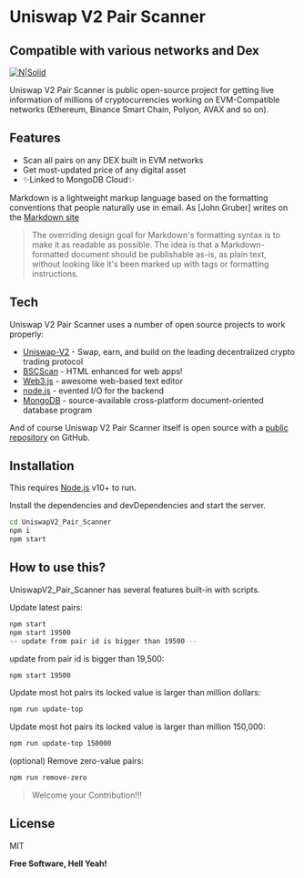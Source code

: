 # Uniswap V2 Pair Scanner

## Compatible with various networks and Dex

[![N|Solid](https://bscscan.com/images/logo-bscscan-white.svg?v=0.0.2)](https://bscscan.com)

Uniswap V2 Pair Scanner is public open-source project for getting live information of millions of cryptocurrencies working on EVM-Compatible networks (Ethereum, Binance Smart Chain, Polyon, AVAX and so on).

## Features

-   Scan all pairs on any DEX built in EVM networks
-   Get most-updated price of any digital asset
-   ✨Linked to MongoDB Cloud✨

Markdown is a lightweight markup language based on the formatting conventions
that people naturally use in email.
As [John Gruber] writes on the [Markdown site][df1]

> The overriding design goal for Markdown's
> formatting syntax is to make it as readable
> as possible. The idea is that a
> Markdown-formatted document should be
> publishable as-is, as plain text, without
> looking like it's been marked up with tags
> or formatting instructions.

## Tech

Uniswap V2 Pair Scanner uses a number of open source projects to work properly:

-   [Uniswap-V2] - Swap, earn, and build on the leading decentralized crypto trading protocol
-   [BSCScan] - HTML enhanced for web apps!
-   [Web3.js] - awesome web-based text editor
-   [node.js] - evented I/O for the backend
-   [MongoDB] - source-available cross-platform document-oriented database program

And of course Uniswap V2 Pair Scanner itself is open source with a [public repository]
on GitHub.

## Installation

This requires [Node.js](https://nodejs.org/) v10+ to run.

Install the dependencies and devDependencies and start the server.

```sh
cd UniswapV2_Pair_Scanner
npm i
npm start
```

## How to use this?

UniswapV2_Pair_Scanner has several features built-in with scripts.

Update latest pairs:

```sh
npm start
npm start 19500
-- update from pair id is bigger than 19500 --
```

update from pair id is bigger than 19,500:

```sh
npm start 19500
```

Update most hot pairs its locked value is larger than million dollars:

```sh
npm run update-top
```

Update most hot pairs its locked value is larger than million 150,000:

```sh
npm run update-top 150000
```

(optional) Remove zero-value pairs:

```sh
npm run remove-zero
```

> Welcome your Contribution!!!

## License

MIT

**Free Software, Hell Yeah!**

[//]: # "These are reference links used in the body of this note and get stripped out when the markdown processor does its job. There is no need to format nicely because it shouldn't be seen. Thanks SO - http://stackoverflow.com/questions/4823468/store-comments-in-markdown-syntax"
[mongodb]: https://mongodb.com
[uniswap-v2]: https://uniswap.org/
[public repository]: https://github.com/OzoneClub/UniswapV2_Pair_Scanner
[df1]: http://daringfireball.net/projects/markdown/
[markdown-it]: https://github.com/markdown-it/markdown-it
[web3.js]: https://web3js.readthedocs.io/
[node.js]: http://nodejs.org
[twitter bootstrap]: http://twitter.github.com/bootstrap/
[jquery]: http://jquery.com
[@tjholowaychuk]: http://twitter.com/tjholowaychuk
[express]: http://expressjs.com
[bscscan]: http://bscscan.com
[gulp]: http://gulpjs.com
[pldb]: https://github.com/joemccann/dillinger/tree/master/plugins/dropbox/README.md
[plgh]: https://github.com/joemccann/dillinger/tree/master/plugins/github/README.md
[plgd]: https://github.com/joemccann/dillinger/tree/master/plugins/googledrive/README.md
[plod]: https://github.com/joemccann/dillinger/tree/master/plugins/onedrive/README.md
[plme]: https://github.com/joemccann/dillinger/tree/master/plugins/medium/README.md
[plga]: https://github.com/RahulHP/dillinger/blob/master/plugins/googleanalytics/README.md
